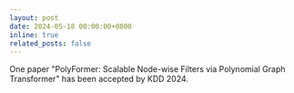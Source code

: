 ```yaml
---
layout: post
date: 2024-05-18 00:00:00+0800
inline: true
related_posts: false
---
```


One paper "PolyFormer: Scalable Node-wise Filters via Polynomial Graph Transformer" has been accepted by KDD 2024.
